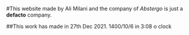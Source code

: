 #This website made by Ali Milani and the company of _Abstergo_ is just a **defacto** company.

##This work has made in 27th Dec 2021. 1400/10/6 in 3:08 o clock
